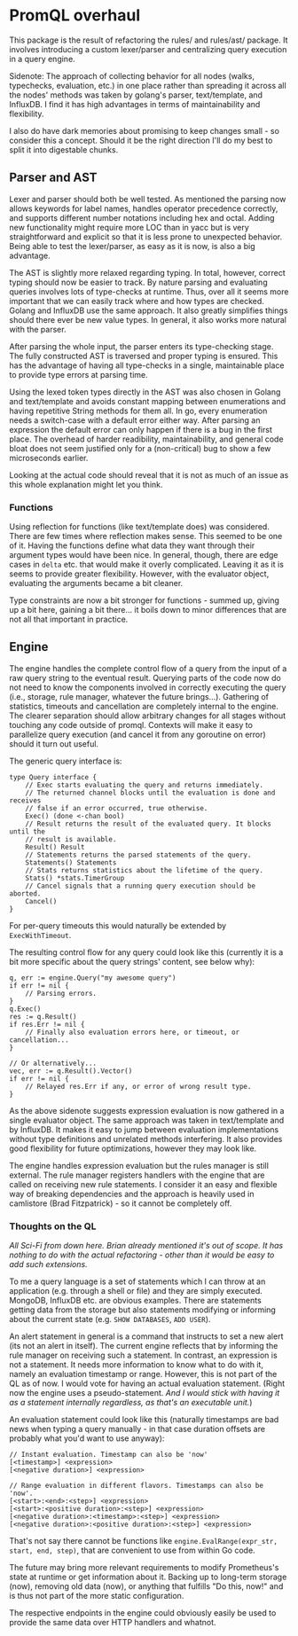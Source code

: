 # PromQL overhaul

This package is the result of refactoring the rules/ and rules/ast/ package.
It involves introducing a custom lexer/parser and centralizing query execution
in a query engine.

Sidenote: The approach of collecting behavior for all nodes (walks, typechecks,
evaluation, etc.) in one place rather than spreading it across all the nodes' methods was
taken by golang's parser, text/template, and InfluxDB.
I find it has high advantages in terms of maintainability and flexibility.

I also do have dark memories about promising to keep changes small - so consider this a
concept. Should it be the right direction I'll do my best to split it into digestable
chunks.

## Parser and AST

Lexer and parser should both be well tested. As mentioned the parsing now allows keywords
for label names, handles operator precedence correctly, and supports different number notations
including hex and octal.
Adding new functionality might require more LOC than in yacc but is very straightforward and
explicit so that it is less prone to unexpected behavior. Being able to test the lexer/parser,
as easy as it is now, is also a big advantage.

The AST is slightly more relaxed regarding typing. In total, however, correct
typing should now be easier to track. By nature parsing and evaluating queries
involves lots of type-checks at runtime. Thus, over all it seems more important that
we can easily track where and how types are checked.
Golang and InfluxDB use the same approach. It also greatly simplifies things should there
ever be new value types. In general, it also works more natural with the parser. 

After parsing the whole input, the parser enters its type-checking stage. The fully
constructed AST is traversed and proper typing is ensured.
This has the advantage of having all type-checks in a single, maintainable place to
provide type errors at parsing time.

Using the lexed token types directly in the AST was also chosen in Golang and text/template
and avoids constant mapping between enumerations and having repetitive String methods
for them all.
In go, every enumeration needs a switch-case with a default error either way. After
parsing an expression the default error can only happen if there is a bug in the first
place. The overhead of harder readibility, maintainability, and general code bloat does not
seem justified only for a (non-critical) bug to show a few microseconds earlier.

Looking at the actual code should reveal that it is not as much of an issue as this
whole explanation might let you think.

### Functions

Using reflection for functions (like text/template does) was considered. There are few times
where reflection makes sense. This seemed to be one of it. Having the functions define what
data they want through their argument types would have been nice.
In general, though, there are edge cases in `delta` etc. that would make it overly complicated.
Leaving it as it is seems to provide greater flexibility. However, with the evaluator object,
evaluating the arguments became a bit cleaner.

Type constraints are now a bit stronger for functions - summed up, giving up a bit here, gaining
a bit there... it boils down to minor differences that are not all that important
in practice.

## Engine

The engine handles the complete control flow of a query from the input of a raw query string
to the eventual result. Querying parts of the code now do not need to know the components
involved in correctly executing the query (i.e., storage, rule manager, whatever
the future brings...).
Gathering of statistics, timeouts and cancellation are completely internal to the engine.
The clearer separation should allow arbitrary changes for all stages without touching
any code outside of promql. Contexts will make it easy to parallelize query execution (and
cancel it from any goroutine on error) should it turn out useful.

The generic query interface is:

	type Query interface {
		// Exec starts evaluating the query and returns immediately.
		// The returned channel blocks until the evaluation is done and receives
		// false if an error occurred, true otherwise.
		Exec() (done <-chan bool)
		// Result returns the result of the evaluated query. It blocks until the
		// result is available.
		Result() Result
		// Statements returns the parsed statements of the query.
		Statements() Statements
		// Stats returns statistics about the lifetime of the query.
		Stats() *stats.TimerGroup
		// Cancel signals that a running query execution should be aborted.
		Cancel()
	}

For per-query timeouts this would naturally be extended by `ExecWithTimeout`.

The resulting control flow for any query could look like this (currently it is a bit more specific
about the query strings' content, see below why):

	q, err := engine.Query("my awesome query")
	if err != nil {
		// Parsing errors.
	}
	q.Exec()
	res := q.Result()
	if res.Err != nil {
		// Finally also evaluation errors here, or timeout, or cancellation...
	}

	// Or alternatively...
	vec, err := q.Result().Vector()
	if err != nil {
		// Relayed res.Err if any, or error of wrong result type.
	}

As the above sidenote suggests expression evaluation is now gathered in a single
evaluator object. The same approach was taken in text/template and by InfluxDB. It
makes it easy to jump between evaluation implementations without type definitions
and unrelated methods interfering.
It also provides good flexibility for future optimizations, however they may look like.

The engine handles expression evaluation but the rules manager is still external. The rule 
manager registers handlers with the engine that are called on receiving new rule statements.
I consider it an easy and flexible way of breaking dependencies and the approach is heavily
used in camlistore (Brad Fitzpatrick) - so it cannot be completely off.

### Thoughts on the QL

_All Sci-Fi from down here. Brian already mentioned it's out of scope. It has nothing to do with
the actual refactoring - other than it would be easy to add such extensions._

To me a query language is a set of statements which I can throw at an application
(e.g. through a shell or file) and they are simply executed. MongoDB, InfluxDB etc. are obvious
examples. There are statements getting data from the storage but also statements modifying
or informing about the current state (e.g. `SHOW DATABASES`, `ADD USER`).

An alert statement in general is a command that instructs to set a new alert (its not an alert
in itself). The current engine reflects that by informing the rule manager on receiving such a statement.
In contrast, an expression is not a statement. It needs more information to know what to do
with it, namely an evaluation timestamp or range. However, this is not part of the QL as of
now. I would vote for having an actual evaluation statement. (Right now the engine uses
a pseudo-statement. _And I would stick with having it as a statement internally regardless, as
that's an executable unit._)

An evaluation statement could look like this (naturally timestamps are bad news when typing a
query manually - in that case duration offsets are probably what you'd want to use anyway):

	// Instant evaluation. Timestamp can also be 'now'
	[<timestamp>] <expression>
	[<negative duration>] <expression>

	// Range evaluation in different flavors. Timestamps can also be 'now'.
	[<start>:<end>:<step>] <expression>
	[<start>:<positive duration>:<step>] <expression>
	[<negative duration>:<timestamp>:<step>] <expression>
	[<negative duration>:<positive duration>:<step>] <expression>

That's not say there cannot be functions like `engine.EvalRange(expr_str, start, end, step)`,
that are convenient to use from within Go code.

The future may bring more relevant requirements to modify Prometheus's state at runtime or get
information about it.
Backing up to long-term storage (now), removing old data (now), or anything that fulfills
"Do this, now!" and is thus not part of the more static configuration.

The respective endpoints in the engine could obviously easily be used to provide the same data
over HTTP handlers and whatnot.
